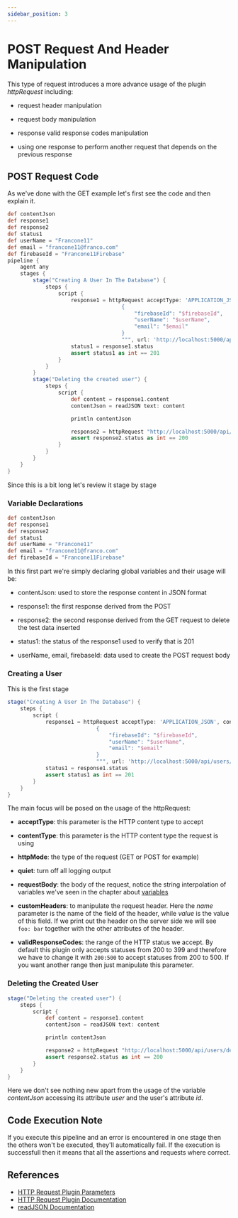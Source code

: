 ```yaml
---
sidebar_position: 3
---
```


# POST Request And Header Manipulation

This type of request introduces a more advance usage of the plugin _httpRequest_ including:

-   request header manipulation

-   request body manipulation

-   response valid response codes manipulation

-   using one response to perform another request that depends on the previous response

## POST Request Code

As we've done with the GET example let's first see the code and then explain it.

```groovy
def contentJson
def response1
def response2
def status1
def userName = "Francone11"
def email = "francone11@franco.com"
def firebaseId = "Francone11Firebase"
pipeline {
    agent any
    stages {
        stage("Creating A User In The Database") {
            steps {
                script {
                    response1 = httpRequest acceptType: 'APPLICATION_JSON', contentType: 'APPLICATION_JSON', httpMode: 'POST', quiet: true, requestBody: """
                                    {
                                        "firebaseId": "$firebaseId",
                                        "userName": "$userName",
                                        "email": "$email"
                                    }
                                    """, url: 'http://localhost:5000/api/users/add', customHeaders: [[name: 'foo', value: 'bar']], validResponseCodes: '200:500'
                    status1 = response1.status
                    assert status1 as int == 201
                }
            }
        }
        stage("Deleting the created user") {
            steps {
                script {
                    def content = response1.content
                    contentJson = readJSON text: content

                    println contentJson

                    response2 = httpRequest "http://localhost:5000/api/users/delete/${contentJson.user.id}"
                    assert response2.status as int == 200
                }
            }
        }
    }
}
```

Since this is a bit long let's review it stage by stage

### Variable Declarations

```groovy
def contentJson
def response1
def response2
def status1
def userName = "Francone11"
def email = "francone11@franco.com"
def firebaseId = "Francone11Firebase"
```

In this first part we're simply declaring global variables and their usage will be:

-   contentJson: used to store the response content in JSON format

-   response1: the first response derived from the POST

-   response2: the second response derived from the GET request to delete the test data inserted

-   status1: the status of the response1 used to verify that is 201

-   userName, email, firebaseId: data used to create the POST request body

### Creating a User

This is the first stage

```groovy
stage("Creating A User In The Database") {
    steps {
        script {
            response1 = httpRequest acceptType: 'APPLICATION_JSON', contentType: 'APPLICATION_JSON', httpMode: 'POST', quiet: true, requestBody: """
                            {
                                "firebaseId": "$firebaseId",
                                "userName": "$userName",
                                "email": "$email"
                            }
                            """, url: 'http://localhost:5000/api/users/add', customHeaders: [[name: 'foo', value: 'bar']], validResponseCodes: '200:500'
            status1 = response1.status
            assert status1 as int == 201
        }
    }
}
```

The main focus will be posed on the usage of the httpRequest:

-   **acceptType**: this parameter is the HTTP content type to accept

-   **contentType**: this parameter is the HTTP content type the request is using

-   **httpMode**: the type of the request (GET or POST for example)

-   **quiet**: turn off all logging output

-   **requestBody**: the body of the request, notice the string interpolation of variables we've seen in the chapter about [variables](../JenkinsPipeline/using-variables-in-pipeline)

*   **customHeaders**: to manipulate the request header. Here the _name_ parameter is the name of the field of the header, while _value_ is the value of this field. If we print out the header on the server side we will see `foo: bar` together with the other attributes of the header.

*   **validResponseCodes**: the range of the HTTP status we accept. By default this plugin only accepts statuses from 200 to 399 and therefore we have to change it with `200:500` to accept statuses from 200 to 500. If you want another range then just manipulate this parameter.

### Deleting the Created User
```groovy
stage("Deleting the created user") {
    steps {
        script {
            def content = response1.content
            contentJson = readJSON text: content

            println contentJson

            response2 = httpRequest "http://localhost:5000/api/users/delete/${contentJson.user.id}"
            assert response2.status as int == 200
        }
    }
}
```

Here we don't see nothing new apart from the usage of the variable *contentJson* accessing its attribute *user* and the user's attribute *id*.

## Code Execution Note

If you execute this pipeline and an error is encountered in one stage then the others won't be executed, they'll automatically fail. If the execution is successfull then it means that all the assertions and requests where correct.

## References

* [HTTP Request Plugin Parameters](https://www.jenkins.io/doc/pipeline/steps/http_request/)
* [HTTP Request Plugin Documentation](https://plugins.jenkins.io/http_request/)
* [readJSON Documentation](https://www.jenkins.io/doc/pipeline/steps/pipeline-utility-steps/#readjson-read-json-from-files-in-the-workspace)